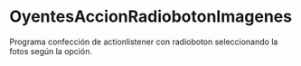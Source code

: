 # OyentesAccionRadiobotonImagenes
Programa confección de actionlistener con radioboton seleccionando la fotos según la opción.

